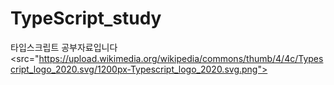 # TypeScript_study
타입스크립트 공부자료입니다
<src="https://upload.wikimedia.org/wikipedia/commons/thumb/4/4c/Typescript_logo_2020.svg/1200px-Typescript_logo_2020.svg.png">
